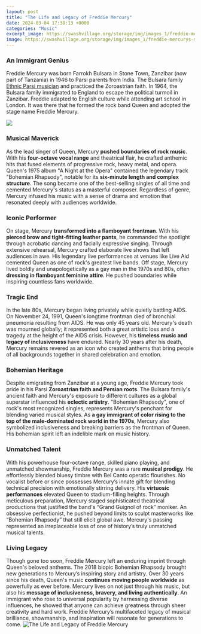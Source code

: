 ```yaml
---
layout: post
title: "The Life and Legacy of Freddie Mercury"
date: 2024-03-04 17:38:13 +0000
categories: "Music"
excerpt_image: https://swashvillage.org/storage/img/images_1/freddie-mercurys-most-iconic-moments-10-photos-of-the-singers-rock-and-roll-legacy_11.jpg
image: https://swashvillage.org/storage/img/images_1/freddie-mercurys-most-iconic-moments-10-photos-of-the-singers-rock-and-roll-legacy_11.jpg
---
```


### An Immigrant Genius  
Freddie Mercury was born Farrokh Bulsara in Stone Town, Zanzibar (now part of Tanzania) in 1946 to Parsi parents from India. The Bulsara family [Ethnic Parsi musician](https://store.fi.io.vn/th-of-july-cute-american-flag-funny-poodle-dog-fireworks) and practiced the Zoroastrian faith. In 1964, the Bulsara family immigrated to England to escape the political turmoil in Zanzibar. Freddie adapted to English culture while attending art school in London. It was there that he formed the rock band Queen and adopted the stage name Freddie Mercury. 

![](https://images.cdn3.buscalibre.com/fit-in/360x360/b5/ff/b5ffb9e1fcb9d4ba45d226a180bf405b.jpg)
### Musical Maverick
As the lead singer of Queen, Mercury **pushed boundaries of rock music**. With his **four-octave vocal range** and theatrical flair, he crafted anthemic hits that fused elements of progressive rock, heavy metal, and opera. Queen's 1975 album "A Night at the Opera" contained the legendary track "Bohemian Rhapsody", notable for its **six-minute length and complex structure**. The song became one of the best-selling singles of all time and cemented Mercury's status as a masterful composer. Regardless of genre, Mercury infused his music with a sense of drama and emotion that resonated deeply with audiences worldwide.
### Iconic Performer  
On stage, Mercury **transformed into a flamboyant frontman**. With his **pierced brow and tight-fitting leather pants**, he commanded the spotlight through acrobatic dancing and facially expressive singing. Through extensive rehearsal, Mercury crafted elaborate live shows that left audiences in awe. His legendary live performances at venues like Live Aid cemented Queen as one of rock's greatest live bands. Off stage, Mercury lived boldly and unapologetically as a gay man in the 1970s and 80s, often **dressing in flamboyant feminine attire**. He pushed boundaries while inspiring countless fans worldwide.
### Tragic End 
In the late 80s, Mercury began living privately while quietly battling AIDS. On November 24, 1991, Queen's longtime frontman died of bronchial pneumonia resulting from AIDS. He was only 45 years old. Mercury's death was mourned globally; it represented both a great artistic loss and a tragedy at the height of the AIDS crisis. However, his **timeless music and legacy of inclusiveness** have endured. Nearly 30 years after his death, Mercury remains revered as an icon who created anthems that bring people of all backgrounds together in shared celebration and emotion.
### Bohemian Heritage
Despite emigrating from Zanzibar at a young age, Freddie Mercury took pride in his Parsi **Zoroastrian faith and Persian roots**. The Bulsara family's ancient faith and Mercury's exposure to different cultures as a global superstar influenced his **eclectic artistry**. "Bohemian Rhapsody", one of rock's most recognized singles, represents Mercury's penchant for blending varied musical styles. As **a gay immigrant of color rising to the top of the male-dominated rock world in the 1970s**, Mercury also symbolized inclusiveness and breaking barriers as the frontman of Queen. His bohemian spirit left an indelible mark on music history.
### Unmatched Talent
With his powerhouse four-octave range, skilled piano playing, and unmatched showmanship, Freddie Mercury was a rare **musical prodigy**. He effortlessly blended bluesy timbre with Bel Canto operatic flourishes. No vocalist before or since possesses Mercury’s innate gift for blending technical precision with emotionally stirring delivery. His **virtuosic performances** elevated Queen to stadium-filling heights. Through meticulous preparation, Mercury staged sophisticated theatrical productions that justified the band's “Grand Guignol of rock” moniker. An obsessive perfectionist, he pushed beyond limits to sculpt masterworks like “Bohemian Rhapsody” that still elicit global awe. Mercury's passing represented an irreplaceable loss of one of history’s truly unmatched musical talents.
### Living Legacy 
Though gone too soon, Freddie Mercury left an enduring imprint through Queen's beloved anthems. The 2018 biopic Bohemian Rhapsody brought new generations to Mercury’s inspiring story and artistry. Over 30 years since his death, Queen's music **continues moving people worldwide** as powerfully as ever before. Mercury lives on not just through his music, but also his **message of inclusiveness, bravery, and living authentically**. An immigrant who rose to universal popularity by harnessing diverse influences, he showed that anyone can achieve greatness through sheer creativity and hard work. Freddie Mercury’s multifaceted legacy of musical brilliance, showmanship, and inspiration will resonate for generations to come.
![The Life and Legacy of Freddie Mercury](https://swashvillage.org/storage/img/images_1/freddie-mercurys-most-iconic-moments-10-photos-of-the-singers-rock-and-roll-legacy_11.jpg)